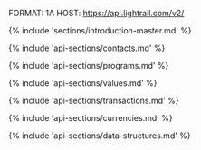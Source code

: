 FORMAT: 1A
HOST: https://api.lightrail.com/v2/

{% include 'sections/introduction-master.md' %}

{% include 'api-sections/contacts.md' %}

{% include 'api-sections/programs.md' %}

{% include 'api-sections/values.md' %}

{% include 'api-sections/transactions.md' %}

{% include 'api-sections/currencies.md' %}

{% include 'api-sections/data-structures.md' %}
